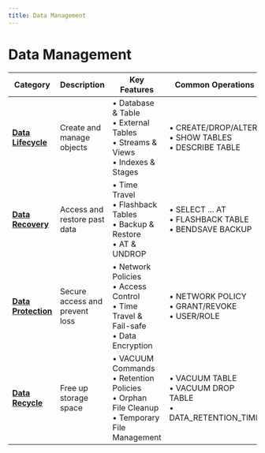 ```yaml
---
title: Data Management
---
```


# Data Management

| Category | Description | Key Features | Common Operations |
|----------|-------------|--------------|------------------|
| **[Data Lifecycle](./01-data-lifecycle.md)** | Create and manage objects | • Database & Table <br/>• External Tables<br/>• Streams & Views<br/>• Indexes & Stages | • CREATE/DROP/ALTER<br/>• SHOW TABLES<br/>• DESCRIBE TABLE |
| **[Data Recovery](./02-data-recovery.md)** | Access and restore past data | • Time Travel<br/>• Flashback Tables<br/>• Backup & Restore<br/>• AT & UNDROP | • SELECT ... AT<br/>• FLASHBACK TABLE<br/>• BENDSAVE BACKUP |
| **[Data Protection](./03-data-protection.md)** | Secure access and prevent loss | • Network Policies<br/>• Access Control<br/>• Time Travel & Fail-safe<br/>• Data Encryption | • NETWORK POLICY<br/>• GRANT/REVOKE<br/>• USER/ROLE |
| **[Data Recycle](./04-data-recycle.md)** | Free up storage space | • VACUUM Commands<br/>• Retention Policies<br/>• Orphan File Cleanup<br/>• Temporary File Management | • VACUUM TABLE<br/>• VACUUM DROP TABLE<br/>• DATA_RETENTION_TIME |
